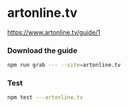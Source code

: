 # artonline.tv

https://www.artonline.tv/guide/1

### Download the guide

```sh
npm run grab --- --site=artonline.tv
```

### Test

```sh
npm test ---artonline.tv
```
